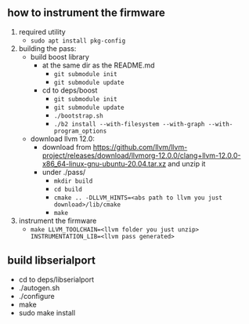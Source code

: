 ## how to instrument the firmware
1. required utility
    - `sudo apt install pkg-config`
2. building the pass:
    - build boost library
        - at the same dir as the README.md
            - `git submodule init`
            - `git submodule update`
        - cd to deps/boost
            - `git submodule init`
            - `git submodule update`
            - `./bootstrap.sh`
            - `./b2 install --with-filesystem --with-graph --with-program_options`
    - download llvm 12.0:
        - download from https://github.com/llvm/llvm-project/releases/download/llvmorg-12.0.0/clang+llvm-12.0.0-x86_64-linux-gnu-ubuntu-20.04.tar.xz and unzip it
        - under ./pass/
            - `mkdir build`
            - `cd build`
            - `cmake .. -DLLVM_HINTS=<abs path to llvm you just download>/lib/cmake`
            - `make`
3. instrument the firmware
    - `make LLVM_TOOLCHAIN=<llvm folder you just unzip> INSTRUMENTATION_LIB=<llvm pass generated>`

## build libserialport
- cd to deps/libserialport
- ./autogen.sh
- ./configure
- make
- sudo make install
